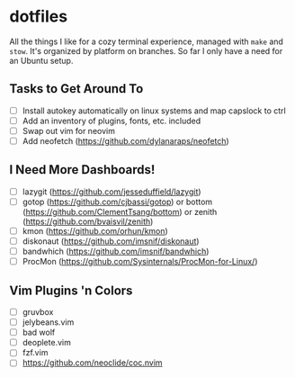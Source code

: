 # dotfiles

All the things I like for a cozy terminal experience, managed with `make` and `stow`.
It's organized by platform on branches. So far I only have a need for an Ubuntu setup.

## Tasks to Get Around To
- [ ]  Install autokey automatically on linux systems and map capslock to ctrl
- [ ]  Add an inventory of plugins, fonts, etc. included
- [ ]  Swap out vim for neovim
- [ ]  Add neofetch (https://github.com/dylanaraps/neofetch)

## I Need More Dashboards!
- [ ] lazygit (https://github.com/jesseduffield/lazygit)
- [ ] gotop (https://github.com/cjbassi/gotop) or bottom (https://github.com/ClementTsang/bottom) or zenith (https://github.com/bvaisvil/zenith)
- [ ] kmon (https://github.com/orhun/kmon)
- [ ] diskonaut (https://github.com/imsnif/diskonaut)
- [ ] bandwhich (https://github.com/imsnif/bandwhich)
- [ ] ProcMon (https://github.com/Sysinternals/ProcMon-for-Linux/)

## Vim Plugins 'n Colors
- [ ] gruvbox
- [ ] jelybeans.vim
- [ ] bad wolf
- [ ] deoplete.vim
- [ ] fzf.vim
- [ ] https://github.com/neoclide/coc.nvim
